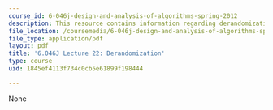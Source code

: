 ```yaml
---
course_id: 6-046j-design-and-analysis-of-algorithms-spring-2012
description: This resource contains information regarding derandomization.
file_location: /coursemedia/6-046j-design-and-analysis-of-algorithms-spring-2012/1845ef4113f734c0cb5e61899f198444_MIT6_046JS12_lec22.pdf
file_type: application/pdf
layout: pdf
title: '6.046J Lecture 22: Derandomization'
type: course
uid: 1845ef4113f734c0cb5e61899f198444

---
```

None